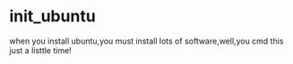 # init_ubuntu
when you install ubuntu,you must install lots of software,well,you cmd this just a listtle time!
